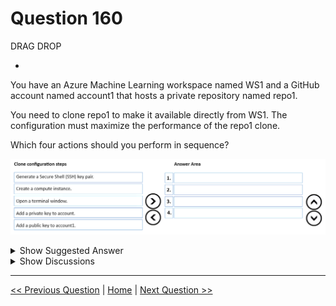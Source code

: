 # Question 160

DRAG DROP

-

You have an Azure Machine Learning workspace named WS1 and a GitHub account named account1 that hosts a private repository named repo1.

You need to clone repo1 to make it available directly from WS1. The configuration must maximize the performance of the repo1 clone.

Which four actions should you perform in sequence?

![Question Image](../images/q160_q_image564.png)

<details>
  <summary>Show Suggested Answer</summary>

<img src="../images/q160_ans_0_image565.png" alt="Answer Image"><br>

</details>

<details>
  <summary>Show Discussions</summary>

<blockquote><p><strong>f11c733</strong> <code>(Mon 17 Jun 2024 15:33)</code> - <em>Upvotes: 2</em></p><p>Correct</p></blockquote>

</details>

---

[<< Previous Question](question_159.md) | [Home](../index.md) | [Next Question >>](question_161.md)
